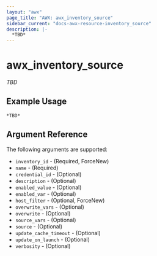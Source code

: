 ```yaml
---
layout: "awx"
page_title: "AWX: awx_inventory_source"
sidebar_current: "docs-awx-resource-inventory_source"
description: |-
  *TBD*
---
```


# awx_inventory_source

*TBD*

## Example Usage

```hcl
*TBD*
```

## Argument Reference

The following arguments are supported:

* `inventory_id` - (Required, ForceNew) 
* `name` - (Required) 
* `credential_id` - (Optional) 
* `description` - (Optional) 
* `enabled_value` - (Optional) 
* `enabled_var` - (Optional) 
* `host_filter` - (Optional, ForceNew) 
* `overwrite_vars` - (Optional) 
* `overwrite` - (Optional) 
* `source_vars` - (Optional) 
* `source` - (Optional) 
* `update_cache_timeout` - (Optional) 
* `update_on_launch` - (Optional) 
* `verbosity` - (Optional) 

